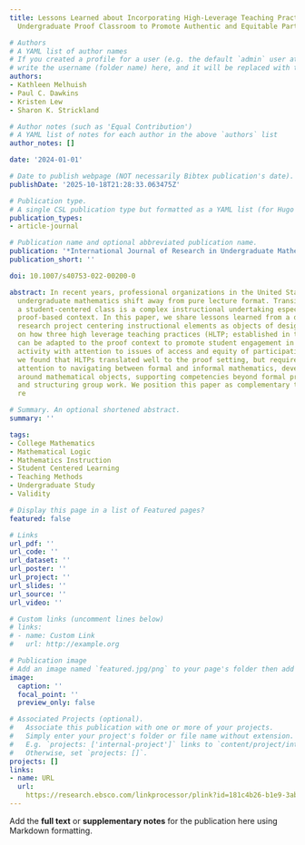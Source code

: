 ```yaml
---
title: Lessons Learned about Incorporating High-Leverage Teaching Practices in the
  Undergraduate Proof Classroom to Promote Authentic and Equitable Participation

# Authors
# A YAML list of author names
# If you created a profile for a user (e.g. the default `admin` user at `content/authors/admin/`), 
# write the username (folder name) here, and it will be replaced with their full name and linked to their profile.
authors:
- Kathleen Melhuish
- Paul C. Dawkins
- Kristen Lew
- Sharon K. Strickland

# Author notes (such as 'Equal Contribution')
# A YAML list of notes for each author in the above `authors` list
author_notes: []

date: '2024-01-01'

# Date to publish webpage (NOT necessarily Bibtex publication's date).
publishDate: '2025-10-18T21:28:33.063475Z'

# Publication type.
# A single CSL publication type but formatted as a YAML list (for Hugo requirements).
publication_types:
- article-journal

# Publication name and optional abbreviated publication name.
publication: '*International Journal of Research in Undergraduate Mathematics Education*'
publication_short: ''

doi: 10.1007/s40753-022-00200-0

abstract: In recent years, professional organizations in the United States have suggested
  undergraduate mathematics shift away from pure lecture format. Transitioning to
  a student-centered class is a complex instructional undertaking especially in the
  proof-based context. In this paper, we share lessons learned from a design-based
  research project centering instructional elements as objects of design. We focus
  on how three high leverage teaching practices (HLTP; established in the K-12 literature)
  can be adapted to the proof context to promote student engagement in authentic proof
  activity with attention to issues of access and equity of participation. In general,
  we found that HLTPs translated well to the proof setting, but required increased
  attention to navigating between formal and informal mathematics, developing precision
  around mathematical objects, supporting competencies beyond formal proof construction,
  and structuring group work. We position this paper as complementary to existing
  re

# Summary. An optional shortened abstract.
summary: ''

tags:
- College Mathematics
- Mathematical Logic
- Mathematics Instruction
- Student Centered Learning
- Teaching Methods
- Undergraduate Study
- Validity

# Display this page in a list of Featured pages?
featured: false

# Links
url_pdf: ''
url_code: ''
url_dataset: ''
url_poster: ''
url_project: ''
url_slides: ''
url_source: ''
url_video: ''

# Custom links (uncomment lines below)
# links:
# - name: Custom Link
#   url: http://example.org

# Publication image
# Add an image named `featured.jpg/png` to your page's folder then add a caption below.
image:
  caption: ''
  focal_point: ''
  preview_only: false

# Associated Projects (optional).
#   Associate this publication with one or more of your projects.
#   Simply enter your project's folder or file name without extension.
#   E.g. `projects: ['internal-project']` links to `content/project/internal-project/index.md`.
#   Otherwise, set `projects: []`.
projects: []
links:
- name: URL
  url: 
    https://research.ebsco.com/linkprocessor/plink?id=181c4b26-b1e9-3ab9-9ff0-17128da502c5
---
```


Add the **full text** or **supplementary notes** for the publication here using Markdown formatting.
